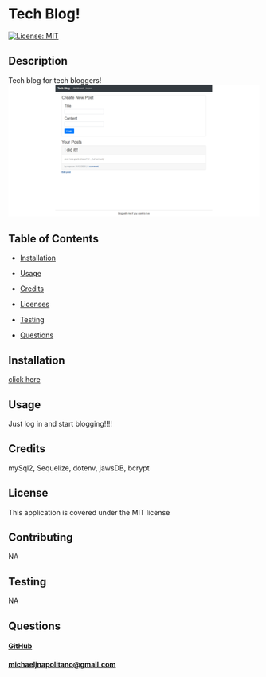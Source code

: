 
   # Tech Blog!
   [![License: MIT](https://img.shields.io/badge/License-MIT-yellow.svg)](https://opensource.org/licenses/MIT)
   
   ## Description 
   Tech blog for tech bloggers!
   <img src="public\images\screencapture-guarded-basin-11370-herokuapp-dashboard-2020-11-12-15_54_43.png">

   ## Table of Contents
  * [Installation](#installation)
    
  * [Usage](#usage)

  * [Credits](#credits)

  * [Licenses](#license)

  * [Testing](#test)

  * [Questions](#questions)
      
   
   ## Installation
<a href="https://guarded-basin-11370.herokuapp.com">click here</a>

   ## Usage 
  Just log in and start blogging!!!!

   ## Credits  
  mySql2, Sequelize, dotenv, jawsDB, bcrypt 
   
   ## License
   This application is covered under the MIT license
         
   
   ## Contributing
  NA
      
   ## Testing
  NA
   
   ## Questions
  #### <a href="https://www.github.com/napo-100">GitHub</a>
  #### michaeljnapolitano@gmail.com
   
 